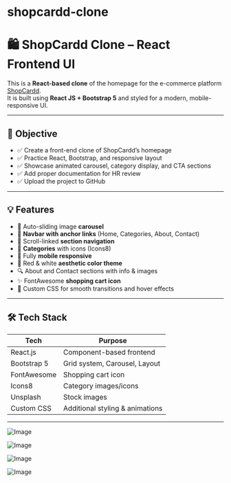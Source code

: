 # shopcardd-clone

# 🛍️ ShopCardd Clone – React Frontend UI

This is a **React-based clone** of the homepage for the e-commerce platform [ShopCardd](https://www.shopcardd.com/).  
It is built using **React JS + Bootstrap 5** and styled for a modern, mobile-responsive UI.

---

## 📌 Objective

- ✅ Create a front-end clone of ShopCardd’s homepage
- ✅ Practice React, Bootstrap, and responsive layout
- ✅ Showcase animated carousel, category display, and CTA sections
- ✅ Add proper documentation for HR review
- ✅ Upload the project to GitHub

---

## 💡 Features

- 🔁 Auto-sliding image **carousel**
- 🎯 **Navbar with anchor links** (Home, Categories, About, Contact)
- 🧭 Scroll-linked **section navigation**
- 🛒 **Categories** with icons (Icons8)
- 📱 Fully **mobile responsive**
- 🎨 Red & white **aesthetic color theme**
- 🔍 About and Contact sections with info & images
- ✨ FontAwesome **shopping cart icon**
- 🔧 Custom CSS for smooth transitions and hover effects

---

## 🛠️ Tech Stack

| Tech              | Purpose                         |
|-------------------|----------------------------------|
| React.js          | Component-based frontend         |
| Bootstrap 5       | Grid system, Carousel, Layout    |
| FontAwesome       | Shopping cart icon               |
| Icons8            | Category images/icons            |
| Unsplash          | Stock images                     |
| Custom CSS        | Additional styling & animations  |

---

![Image](https://github.com/user-attachments/assets/069d23a4-1ba4-482f-b962-c22626902be3)

![Image](https://github.com/user-attachments/assets/7d755d21-c928-4a28-bf12-ae57c723cdcc)

![Image](https://github.com/user-attachments/assets/9b8698fa-aaa8-4306-accb-91dc0d79c863)

![Image](https://github.com/user-attachments/assets/7ca52deb-00e6-4c7e-ad0b-502c9c3f47c4)

